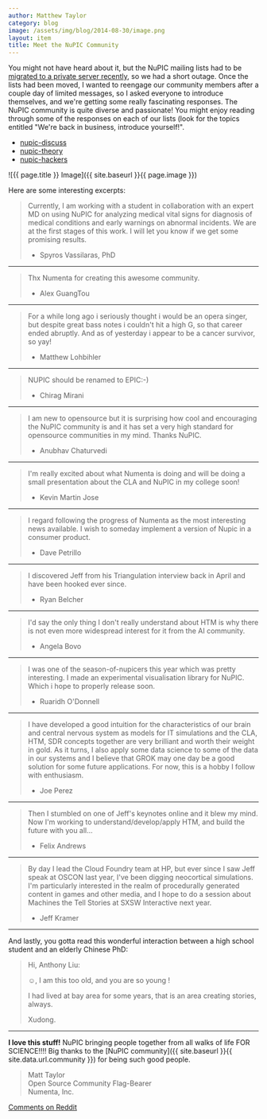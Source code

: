 ```yaml
---
author: Matthew Taylor
category: blog
image: /assets/img/blog/2014-08-30/image.png
layout: item
title: Meet the NuPIC Community
---
```


You might not have heard about it, but the NuPIC mailing lists had to be
[migrated to a private server recently](http://lists.numenta.org/pipermail/nupic_lists.numenta.org/2014-August/009295.html),
so we had a short outage. Once the lists had been moved, I wanted to reengage
our community members after a couple day of limited messages, so I asked
everyone to introduce themselves, and we're getting some really fascinating
responses. The NuPIC community is quite diverse and passionate! You might enjoy
reading through some of the responses on each of our lists (look for the topics
entitled "We're back in business, introduce yourself!".

- <i></i> [nupic-discuss](http://lists.numenta.org/pipermail/nupic_lists.numenta.org/2014-August/thread.html#9308)
- <i></i> [nupic-theory](http://lists.numenta.org/pipermail/nupic-theory_lists.numenta.org/2014-August/thread.html#1170)
- <i></i> [nupic-hackers](http://lists.numenta.org/pipermail/nupic-hackers_lists.numenta.org/2014-August/thread.html#2519)

![{{ page.title }} Image]({{ site.baseurl }}{{ page.image }})

Here are some interesting excerpts:

> Currently, I am working with a student in collaboration with an expert MD on using NuPIC for analyzing medical vital signs for diagnosis of medical conditions and early warnings on abnormal incidents. We are at the first stages of this work. I will let you know if we get some promising results.
>
> - Spyros Vassilaras, PhD

* * *

> Thx Numenta for creating this awesome community.
>
> - Alex GuangTou

* * *

> For a while long ago i seriously thought i would be an opera singer, but despite great bass notes i couldn't hit a high G, so that career ended abruptly. And as of yesterday i appear to be a cancer survivor, so yay!
>
> - Matthew Lohbihler

* * *

> NUPIC should be renamed to EPIC:-)
>
> - Chirag Mirani

* * *

> I am new to opensource but it is surprising how cool and encouraging the NuPIC community is and it has set a very high standard for opensource communities in my mind. Thanks NuPIC.
>
> - Anubhav Chaturvedi

* * *

> I'm really excited about what Numenta is doing and will be doing a small presentation about the CLA and NuPIC in my college soon!
>
> - Kevin Martin Jose

* * *

> I regard following the progress of Numenta as the most interesting news available. I wish to someday implement a version of Nupic in a consumer product.
>
> - Dave Petrillo

* * *

> I discovered Jeff from his Triangulation interview back in April and have been hooked ever since.
>
> - Ryan Belcher

* * *

> I'd say the only thing I don't really understand about HTM is why there is not even more widespread interest for it from the AI community.
>
> - Angela Bovo

* * *

> I was one of the season-of-nupicers this year which was pretty interesting. I made an experimental visualisation library for NuPIC. Which i hope to  properly release soon.
>
> - Ruaridh O'Donnell

* * *

> I have developed a good intuition for the characteristics of our brain and central nervous system as models for IT simulations and the CLA, HTM, SDR concepts together are very brilliant and worth their weight in gold. As it turns, I also apply some data science to some of the data in our systems and I believe that GROK may one day be a good solution for some future applications.  For now, this is a hobby I follow with enthusiasm.
>
> - Joe Perez

* * *

> Then I stumbled on one of Jeff's keynotes online and it blew my mind. Now I'm working to understand/develop/apply HTM, and build the future with you all...
>
> - Felix Andrews

* * *

> By day I lead the Cloud Foundry team at HP, but ever since I saw Jeff speak at OSCON last year, I've been digging neocortical simulations.  I'm particularly interested in the realm of procedurally generated content in games and other media, and I hope to do a session about Machines the Tell Stories at SXSW Interactive next year.
>
> - Jeff Kramer

* * *

And lastly, you gotta read this wonderful interaction between a high school
student and an elderly Chinese PhD:

> Hi, Anthony Liu:
>
> ☺,  I am this too old, and you are so young !
>
> I had lived at bay area for some years, that is an area creating stories, always.
>
> Xudong.

* * *

**I love this stuff!** NuPIC bringing people together from all walks of life
FOR SCIENCE!!!! Big thanks to the
[NuPIC community]({{ site.baseurl }}{{ site.data.url.community }}) for being
such good people.

> Matt Taylor <br/>
> Open Source Community Flag-Bearer <br/>
> Numenta, Inc.

[Comments on Reddit](http://www.reddit.com/r/MachineLearning/comments/2f0vn2/meet_the_nupic_community/)
